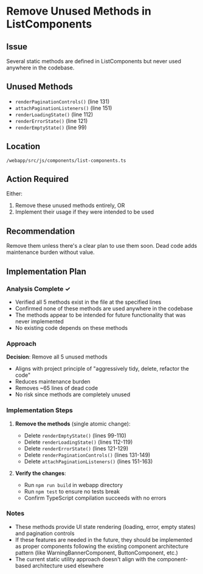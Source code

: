 # Remove Unused Methods in ListComponents

## Issue
Several static methods are defined in ListComponents but never used anywhere in the codebase.

## Unused Methods
- `renderPaginationControls()` (line 131)
- `attachPaginationListeners()` (line 151)
- `renderLoadingState()` (line 112)
- `renderErrorState()` (line 121)
- `renderEmptyState()` (line 99)

## Location
`/webapp/src/js/components/list-components.ts`

## Action Required
Either:
1. Remove these unused methods entirely, OR
2. Implement their usage if they were intended to be used

## Recommendation
Remove them unless there's a clear plan to use them soon. Dead code adds maintenance burden without value.

## Implementation Plan

### Analysis Complete ✓
- Verified all 5 methods exist in the file at the specified lines
- Confirmed none of these methods are used anywhere in the codebase
- The methods appear to be intended for future functionality that was never implemented
- No existing code depends on these methods

### Approach
**Decision**: Remove all 5 unused methods
- Aligns with project principle of "aggressively tidy, delete, refactor the code"
- Reduces maintenance burden
- Removes ~65 lines of dead code
- No risk since methods are completely unused

### Implementation Steps
1. **Remove the methods** (single atomic change):
   - Delete `renderEmptyState()` (lines 99-110)
   - Delete `renderLoadingState()` (lines 112-119)
   - Delete `renderErrorState()` (lines 121-129)
   - Delete `renderPaginationControls()` (lines 131-149)
   - Delete `attachPaginationListeners()` (lines 151-163)

2. **Verify the changes**:
   - Run `npm run build` in webapp directory
   - Run `npm test` to ensure no tests break
   - Confirm TypeScript compilation succeeds with no errors

### Notes
- These methods provide UI state rendering (loading, error, empty states) and pagination controls
- If these features are needed in the future, they should be implemented as proper components following the existing component architecture pattern (like WarningBannerComponent, ButtonComponent, etc.)
- The current static utility approach doesn't align with the component-based architecture used elsewhere